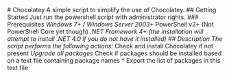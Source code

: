#   C h o c o l a t e y  
  
 A   s i m p l e   s c r i p t   t o   s i m p l i f y   t h e   u s e   o f   C h o c o l a t e y .  
  
 # #   G e t t i n g   S t a r t e d  
  
 J u s t   r u n   t h e   p o w e r s h e l l   s c r i p t   w i t h   a d m i n i s t r a t o r   r i g h t s .  
  
 # # #   P r e r e q u i s i t e s  
  
 *   W i n d o w s   7 +   /   W i n d o w s   S e r v e r   2 0 0 3 +  
 *   P o w e r S h e l l   v 2 +   ( N o t   P o w e r S h e l l   C o r e   y e t   t h o u g h )  
 *   . N E T   F r a m e w o r k   4 +   ( t h e   i n s t a l l a t i o n   w i l l   a t t e m p t   t o   i n s t a l l   . N E T   4 . 0   i f   y o u   d o   n o t   h a v e   i t   i n s t a l l e d )  
  
 # #   D e s c r i p t i o n  
  
 T h e   s c r i p t   p e r f o r m s   t h e   f o l l o w i n g   a c t i o n s :  
  
 *   C h e c k   a n d   i n s t a l l   C h o c o l a t e y   i f   n o t   p r e s e n t  
 *   U p g r a d e   a l l   p a c k a g e s  
 *   C h e c k   i f   p a c k a g e s   s h o u l d   b e   i n s t a l l e d   b a s e d   o n   a   t e x t   f i l e   c o n t a i n i n g   p a c k a g e   n a m e s  
 *   E x p o r t   t h e   l i s t   o f   p a c k a g e s   i n   t h i s   t e x t   f i l e 